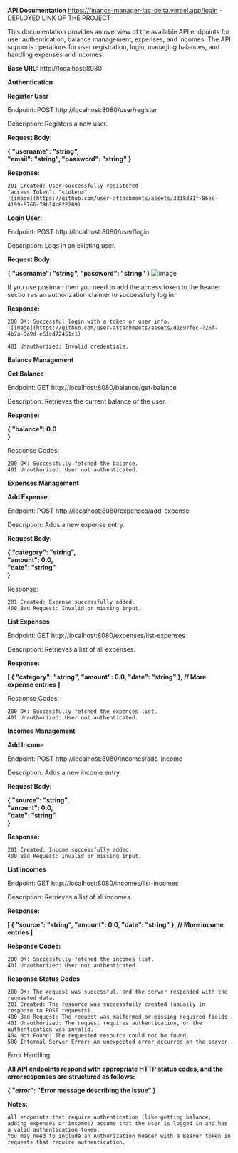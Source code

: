 **API Documentation**
https://finance-manager-lac-delta.vercel.app/login - DEPLOYED LINK OF THE PROJECT

This documentation provides an overview of the available API endpoints for user authentication, balance management, expenses, and incomes. The API supports operations for user registration, login, managing balances, and handling expenses and incomes.

**Base URL:**
http://localhost:8080

**Authentication**

**Register User**

Endpoint: POST http://localhost:8080/user/register

Description: Registers a new user.

**Request Body:**

**{
  "username": "string",  
  "email": "string", 
  "password": "string"   }**

**Response:**

    201 Created: User successfully registered
    "access Token": "<token>"
    ![image](https://github.com/user-attachments/assets/3318381f-86ee-4199-8766-79b14c822209)





**Login User:**

Endpoint: POST http://localhost:8080/user/login

Description: Logs in an existing user.

**Request Body:**

**{
  "username": "string", 
  "password": "string"  }**
  ![image](https://github.com/user-attachments/assets/26eae07b-a4e7-440f-8c52-ef7eba56bc6c)

  
If you use postman then you need to add the access token to the header section as an authorization claimer to successfully log in.

**Response:**

    200 OK: Successful login with a token or user info.
    ![image](https://github.com/user-attachments/assets/d1897f8c-726f-4b7a-9a9d-e61cd72451c1)

    401 Unauthorized: Invalid credentials.
    

**Balance Management**

**Get Balance**

Endpoint: GET http://localhost:8080/balance/get-balance

Description: Retrieves the current balance of the user.

**Response:**

**{
  "balance": 0.0  
}**

Response Codes:

    200 OK: Successfully fetched the balance.
    401 Unauthorized: User not authenticated.

**Expenses Management**

**Add Expense**

Endpoint: POST http://localhost:8080/expenses/add-expense

Description: Adds a new expense entry.

**Request Body:**

**{
  "category": "string",    
  "amount": 0.0,           
  "date": "string"       
  }**

Response:

    201 Created: Expense successfully added.
    400 Bad Request: Invalid or missing input.

**List Expenses**

Endpoint: GET http://localhost:8080/expenses/list-expenses

Description: Retrieves a list of all expenses.

**Response:**

**[
  {
    "category": "string",
    "amount": 0.0,
    "date": "string"
  },
  // More expense entries
]**

Response Codes:

    200 OK: Successfully fetched the expenses list.
    401 Unauthorized: User not authenticated.


**Incomes Management**

**Add Income**

Endpoint: POST http://localhost:8080/incomes/add-income

Description: Adds a new income entry.

**Request Body:**

**{
  "source": "string",  
  "amount": 0.0,       
  "date": "string"     
}**

**Response:**

    201 Created: Income successfully added.
    400 Bad Request: Invalid or missing input.

**List Incomes**

Endpoint: GET http://localhost:8080/incomes/list-incomes

Description: Retrieves a list of all incomes.

**Response:**

**[
  {
    "source": "string",
    "amount": 0.0,
    "date": "string"
  },
  // More income entries
]**

**Response Codes:**

    200 OK: Successfully fetched the incomes list.
    401 Unauthorized: User not authenticated.

**Response Status Codes**

    200 OK: The request was successful, and the server responded with the requested data.
    201 Created: The resource was successfully created (usually in response to POST requests).
    400 Bad Request: The request was malformed or missing required fields.
    401 Unauthorized: The request requires authentication, or the authentication was invalid.
    404 Not Found: The requested resource could not be found.
    500 Internal Server Error: An unexpected error occurred on the server.

Error Handling

**All API endpoints respond with appropriate HTTP status codes, and the error responses are structured as follows:**

**{
  "error": "Error message describing the issue"
}**

**Notes:**

    All endpoints that require authentication (like getting balance, adding expenses or incomes) assume that the user is logged in and has a valid authentication token.
    You may need to include an Authorization header with a Bearer token in requests that require authentication.


